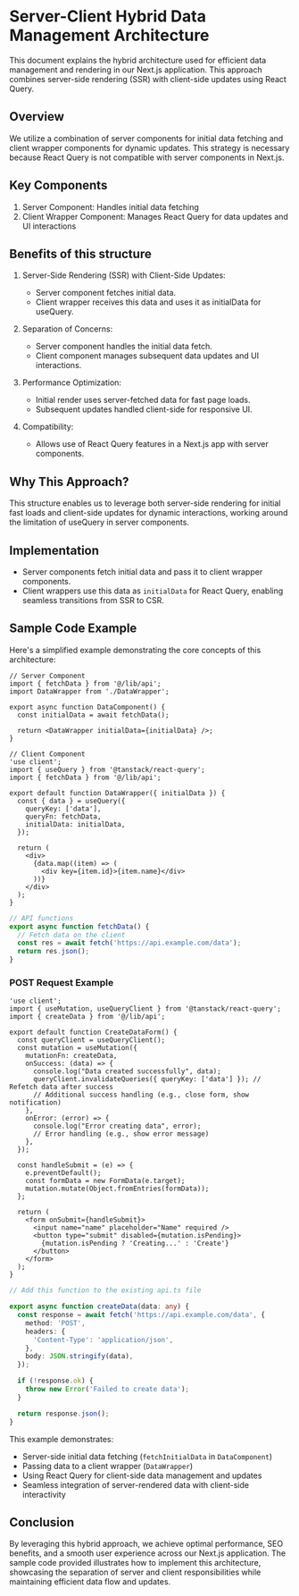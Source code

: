 # Server-Client Hybrid Data Management Architecture

This document explains the hybrid architecture used for efficient data management and rendering in our Next.js application. This approach combines server-side rendering (SSR) with client-side updates using React Query.

## Overview

We utilize a combination of server components for initial data fetching and client wrapper components for dynamic updates. This strategy is necessary because React Query is not compatible with server components in Next.js.

## Key Components

1. Server Component: Handles initial data fetching
2. Client Wrapper Component: Manages React Query for data updates and UI interactions

## Benefits of this structure

1. Server-Side Rendering (SSR) with Client-Side Updates:

   - Server component fetches initial data.
   - Client wrapper receives this data and uses it as initialData for useQuery.

2. Separation of Concerns:

   - Server component handles the initial data fetch.
   - Client component manages subsequent data updates and UI interactions.

3. Performance Optimization:

   - Initial render uses server-fetched data for fast page loads.
   - Subsequent updates handled client-side for responsive UI.

4. Compatibility:
   - Allows use of React Query features in a Next.js app with server components.

## Why This Approach?

This structure enables us to leverage both server-side rendering for initial fast loads and client-side updates for dynamic interactions, working around the limitation of useQuery in server components.

## Implementation

- Server components fetch initial data and pass it to client wrapper components.
- Client wrappers use this data as `initialData` for React Query, enabling seamless transitions from SSR to CSR.

## Sample Code Example

Here's a simplified example demonstrating the core concepts of this architecture:

```typescript:app/components/DataComponent.tsx
// Server Component
import { fetchData } from '@/lib/api';
import DataWrapper from './DataWrapper';

export async function DataComponent() {
  const initialData = await fetchData();

  return <DataWrapper initialData={initialData} />;
}
```

```typescript:app/components/DataWrapper.tsx
// Client Component
'use client';
import { useQuery } from '@tanstack/react-query';
import { fetchData } from '@/lib/api';

export default function DataWrapper({ initialData }) {
  const { data } = useQuery({
    queryKey: ['data'],
    queryFn: fetchData,
    initialData: initialData,
  });

  return (
    <div>
      {data.map((item) => (
        <div key={item.id}>{item.name}</div>
      ))}
    </div>
  );
}
```

```typescript:lib/api.ts
// API functions
export async function fetchData() {
  // Fetch data on the client
  const res = await fetch('https://api.example.com/data');
  return res.json();
}
```

### POST Request Example

```typescript:app/components/CreateDataForm.tsx
'use client';
import { useMutation, useQueryClient } from '@tanstack/react-query';
import { createData } from '@/lib/api';

export default function CreateDataForm() {
  const queryClient = useQueryClient();
  const mutation = useMutation({
    mutationFn: createData,
    onSuccess: (data) => {
      console.log("Data created successfully", data);
      queryClient.invalidateQueries({ queryKey: ['data'] }); // Refetch data after success
      // Additional success handling (e.g., close form, show notification)
    },
    onError: (error) => {
      console.log("Error creating data", error);
      // Error handling (e.g., show error message)
    },
  });

  const handleSubmit = (e) => {
    e.preventDefault();
    const formData = new FormData(e.target);
    mutation.mutate(Object.fromEntries(formData));
  };

  return (
    <form onSubmit={handleSubmit}>
      <input name="name" placeholder="Name" required />
      <button type="submit" disabled={mutation.isPending}>
        {mutation.isPending ? 'Creating...' : 'Create'}
      </button>
    </form>
  );
}
```

```typescript:lib/api.ts
// Add this function to the existing api.ts file

export async function createData(data: any) {
  const response = await fetch('https://api.example.com/data', {
    method: 'POST',
    headers: {
      'Content-Type': 'application/json',
    },
    body: JSON.stringify(data),
  });

  if (!response.ok) {
    throw new Error('Failed to create data');
  }

  return response.json();
}
```

This example demonstrates:

- Server-side initial data fetching (`fetchInitialData` in `DataComponent`)
- Passing data to a client wrapper (`DataWrapper`)
- Using React Query for client-side data management and updates
- Seamless integration of server-rendered data with client-side interactivity

## Conclusion

By leveraging this hybrid approach, we achieve optimal performance, SEO benefits, and a smooth user experience across our Next.js application. The sample code provided illustrates how to implement this architecture, showcasing the separation of server and client responsibilities while maintaining efficient data flow and updates.
